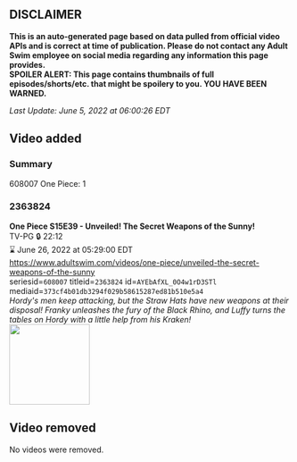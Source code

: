 ## DISCLAIMER
**This is an auto-generated page based on data pulled from official video APIs and is correct at time of publication. Please do not contact any Adult Swim employee on social media regarding any information this page provides.**  
**SPOILER ALERT: This page contains thumbnails of full episodes/shorts/etc. that might be spoilery to you. YOU HAVE BEEN WARNED.**  

_Last Update: June 5, 2022 at 06:00:26 EDT_
## Video added
### Summary
608007 One Piece: 1  
### 2363824
**One Piece S15E39 - Unveiled! The Secret Weapons of the Sunny!**  
TV-PG 🔒 22:12  
⌛ June 26, 2022 at 05:29:00 EDT  
https://www.adultswim.com/videos/one-piece/unveiled-the-secret-weapons-of-the-sunny  
seriesid=`608007` titleid=`2363824` id=`AYEbAfXL_0O4w1rD3STl` mediaid=`373cf4b01db3294f029b58615287ed81b510e5a4`  
_Hordy's men keep attacking, but the Straw Hats have new weapons at their disposal! Franky unleashes the fury of the Black Rhino, and Luffy turns the tables on Hordy with a little help from his Kraken!_  
<a href="https://media.cdn.adultswim.com/uploads/20220531/thumbnails/2_225311245125-OnePiece_556_UnveiledTheSecretWeaponsOfTheSunny.png"><img src="https://media.cdn.adultswim.com/uploads/20220531/thumbnails/2_225311245125-OnePiece_556_UnveiledTheSecretWeaponsOfTheSunny.png" height="144px" /></a>
## Video removed
No videos were removed.  
